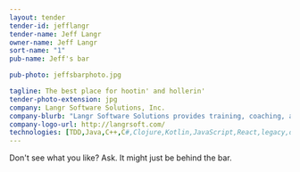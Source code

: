 ```yaml
---
layout: tender
tender-id: jefflangr
tender-name: Jeff Langr
owner-name: Jeff Langr
sort-name: "1"
pub-name: Jeff's bar

pub-photo: jeffsbarphoto.jpg

tagline: The best place for hootin' and hollerin'
tender-photo-extension: jpg
company: Langr Software Solutions, Inc.
company-blurb: "Langr Software Solutions provides training, coaching, and development services for software development teams."
company-logo-url: http://langrsoft.com/
technologies: [TDD,Java,C++,C#,Clojure,Kotlin,JavaScript,React,legacy,design]
---
```

Don't see what you like? Ask. It might just be behind the bar.
